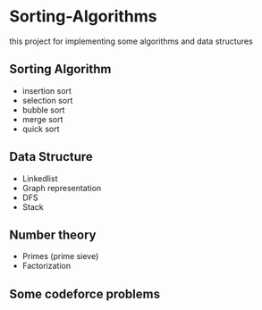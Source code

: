 # Sorting-Algorithms
 this project for implementing some algorithms and data structures 
## Sorting Algorithm 
* insertion sort <br>
* selection sort <br>
* bubble sort <br>
* merge sort <br>
* quick sort
## Data Structure 
* Linkedlist <br>
* Graph representation <br>
* DFS <br>
* Stack
## Number theory 
* Primes (prime sieve)<br>
* Factorization
## Some codeforce problems 
